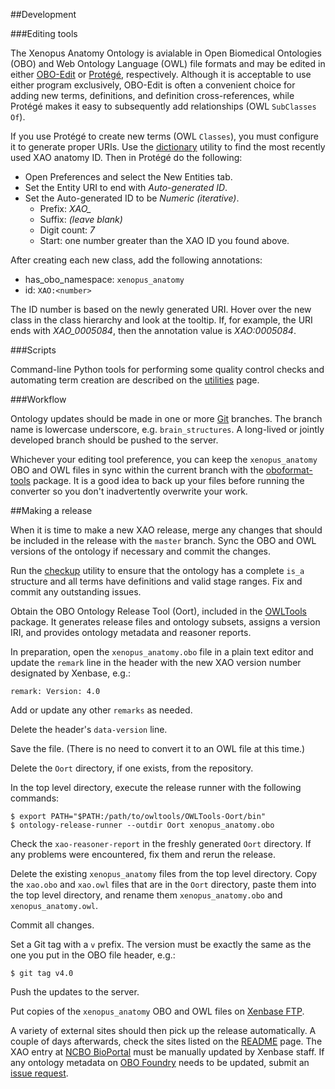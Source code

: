 ##Development

###Editing tools

The Xenopus Anatomy Ontology is avialable in Open Biomedical Ontologies (OBO) and Web Ontology Language (OWL) file formats and may be edited in either [OBO-Edit](http://oboedit.org/) or [Protégé](http://protege.stanford.edu/), respectively. Although it is acceptable to use either program exclusively, OBO-Edit is often a convenient choice for adding new terms, definitions, and definition cross-references, while Protégé makes it easy to subsequently add relationships (OWL `SubClasses Of`).

If you use Protégé to create new terms (OWL `Classes`), you must configure it to generate proper URIs. Use the [dictionary](https://github.com/xenopus-anatomy/xao/blob/master/doc/utilities.md#dictionary) utility to find the most recently used XAO anatomy ID. Then in Protégé do the following:

 - Open Preferences and select the New Entities tab.
 - Set the Entity URI to end with *Auto-generated ID*.
 - Set the Auto-generated ID to be *Numeric (iterative)*.
	 - Prefix: *XAO_*
	 - Suffix: *(leave blank)*
	 - Digit count: *7*
	 - Start: one number greater than the XAO ID you found above.

After creating each new class, add the following annotations:

 - has_obo_namespace: `xenopus_anatomy`
 - id: `XAO:<number>`

The ID number is based on the newly generated URI. Hover over the new class in the class hierarchy and look at the tooltip. If, for example, the URI ends with *XAO_0005084*, then the annotation value is *XAO:0005084*.

###Scripts

Command-line Python tools for performing some quality control checks and automating term creation are described on the [utilities](https://github.com/xenopus-anatomy/xao/blob/master/doc/utilities.md) page.

###Workflow

Ontology updates should be made in one or more [Git](https://git-scm.com/) branches. The branch name is lowercase underscore, e.g. `brain_structures`. A long-lived or jointly developed branch should be pushed to the server.

Whichever your editing tool preference, you can keep the `xenopus_anatomy` OBO and OWL files in sync within the current branch with the [oboformat-tools](https://github.com/oboformat/oboformat-tools) package. It is a good idea to back up your files before running the converter so you don't inadvertently overwrite your work.

##Making a release

When it is time to make a new XAO release, merge any changes that should be included in the release with the `master` branch. Sync the OBO and OWL versions of the ontology if necessary and commit the changes.

Run the [checkup](https://github.com/xenopus-anatomy/xao/blob/master/doc/utilities.md#checkup) utility to ensure that the ontology has a complete `is_a` structure and all terms have definitions and valid stage ranges. Fix and commit any outstanding issues.

Obtain the OBO Ontology Release Tool (Oort), included in the [OWLTools](https://github.com/owlcollab/owltools) package. It generates release files and ontology subsets, assigns a version IRI, and provides ontology metadata and reasoner reports.

In preparation, open the `xenopus_anatomy.obo` file in a plain text editor and update the `remark` line in the header with the new XAO version number designated by Xenbase, e.g.:

    remark: Version: 4.0

Add or update any other `remarks` as needed.

Delete the header's `data-version` line.

Save the file. (There is no need to convert it to an OWL file at this time.)

Delete the `Oort` directory, if one exists, from the repository.

In the top level directory, execute the release runner with the following commands:

    $ export PATH="$PATH:/path/to/owltools/OWLTools-Oort/bin"
    $ ontology-release-runner --outdir Oort xenopus_anatomy.obo

Check the `xao-reasoner-report` in the freshly generated `Oort` directory. If any problems were encountered, fix them and rerun the release.

Delete the existing `xenopus_anatomy` files from the top level directory. Copy the `xao.obo` and `xao.owl` files that are in the `Oort` directory, paste them into the top level directory, and rename them `xenopus_anatomy.obo` and `xenopus_anatomy.owl`.

Commit all changes.

Set a Git tag with a `v` prefix. The version must be exactly the same as the one you put in the OBO file header, e.g.:

    $ git tag v4.0

Push the updates to the server.

Put copies of the `xenopus_anatomy` OBO and OWL files on [Xenbase FTP](http://www.xenbase.org/other/static/ftpDatafiles.jsp).

A variety of external sites should then pick up the release automatically. A couple of days afterwards, check the sites listed on the [README](https://github.com/xenopus-anatomy/xao/blob/master/README.md#browsesearchmetadata) page. The XAO entry at [NCBO BioPortal](http://bioportal.bioontology.org/ontologies/XAO) must be manually updated by Xenbase staff. If any ontology metadata on [OBO Foundry](http://www.obofoundry.org/ontology/xao.html) needs to be updated, submit an [issue request](https://github.com/OBOFoundry/OBOFoundry.github.io/issues).

